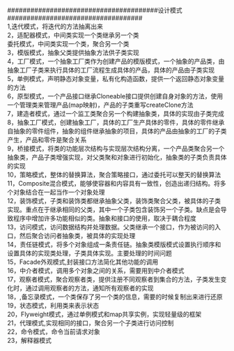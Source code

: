 #######################################设计模式###################################  
1,迭代模式，将迭代的方法抽离出来  
2，适配器模式，中间类实现一个类继承另一个类  
      委托模式，中间类实现一个类，聚合另一个类        
3，模版模式，抽象父类提供抽象方法供子类实现  
4，工厂模式，一个抽象工厂类作为创建产品的模版模式，一个抽象的产品类，由抽象工厂子类来执行具体的工厂流程生成具体的产品，具体的产品由子类实现  
5，单例模式，声明静态对象变量，私有化构造函数，提供一个返回静态对象变量的方法  
6，原型模式，一个产品接口继承Cloneable接口提供创建自身对象的方法，使用一个管理类来管理产品(map映射)，产品的子类重写createClone方法  
7，建造者模式，通过一个监工类聚合另一个构建抽象类，具体的实现由子类完成  
8，抽象工厂模式，创建抽象工厂，具体的工厂生产具体的零件，具体的零件继承自抽象的零件组件，抽象的组件继承抽象的项目，具体的产品由抽象的工厂的子类产生，产品和零件是聚合关系  
9，桥接模式，将类的功能层次结构与实现层次结构分离，一个产品类聚合另一个抽象类，产品子类增强实现，对父类聚和对象进行初始化，抽象类的子类负责具体的实现  
10，策略模式，整体的替换算法，聚合策略接口，通过委托可以整天的替换算法  
11，Composite混合模式，能够使容器和内容具有一致性，创造出递归结构。将多个对象结合在一起当作一个对象处理  
12，装饰模式，子类和装饰类都继承抽象父类，装饰类聚合父类，被具体的子类实现。重点在于继承相同的父类，其中一个子类包含装饰另一个子类。缺点是会导致程序中增加许多功能相似的类。抽象和接口的使用，取决于耦合程度  
13，访问模式，访问数据结构并处理数据。父类继承一个接口，作为被访问的入口，然后聚合访问者抽象类，被具体的实现处理  
14，责任链模式，将多个对象组成一条责任链。抽象类模版模式设置执行顺序和设置具体的实现类处理，子类具体实现。主要处理的时间问题  
15，Facade外观模式,封装接口方法简化其他功能的调用  
16，中介者模式，调用多个对象之间的关系，需要用到中介者模式  
17，观察者模式，聚合观察者类，提供注册不同观察者到集合的方法，子类发生变化时，通过调用观察者的方法，通知所有观察者的实现  
18，,备忘录模式，一个类保存了另一个类的信息，需要的时候复制出来进行还原  
19，状态模式，利用类来表示状态  
20，Flyweight模式，通过单例模式和map共享实例，实现轻量级的框架  
21，代理模式,实现相同的接口，聚合另一个子类进行访问控制  
22，命令模式，命令当前请求对象  
23，解释器模式  

